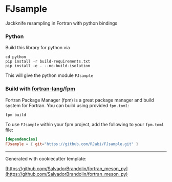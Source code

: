 # FJsample

Jackknife resampling in Fortran with python bindings

### Python
Build this library for python via
```
cd python
pip install -r build-requirements.txt
pip install -e . --no-build-isolation
```

This will give the python module `FJsample`

### Build with [fortran-lang/fpm](https://github.com/fortran-lang/fpm)
Fortran Package Manager (fpm) is a great package manager and build system for Fortran.
You can build using provided `fpm.toml`:
```bash
fpm build
```
To use `FJsample` within your fpm project, add the following to your `fpm.toml` file:
```toml
[dependencies]
FJsample = { git="https://github.com/RJabi/FJsample.git" }
```

---

Generated with cookiecutter template:

[https://github.com/SalvadorBrandolin/fortran_meson_py](https://github.com/SalvadorBrandolin/fortran_meson_py)
